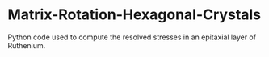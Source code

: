 # Matrix-Rotation-Hexagonal-Crystals
Python code used to compute the resolved stresses in an epitaxial layer of Ruthenium.

